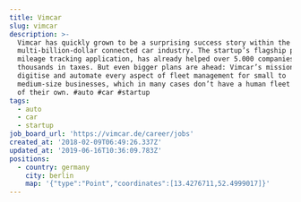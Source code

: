 ```yaml
---
title: Vimcar
slug: vimcar
description: >-
  Vimcar has quickly grown to be a surprising success story within the
  multi-billion-dollar connected car industry. The startup’s flagship product, a
  mileage tracking application, has already helped over 5.000 companies to save
  thousands in taxes. But even bigger plans are ahead: Vimcar’s mission is to
  digitise and automate every aspect of fleet management for small to
  medium-size businesses, which in many cases don’t have a human fleet manager
  of their own. #auto #car #startup
tags:
  - auto
  - car
  - startup
job_board_url: 'https://vimcar.de/career/jobs'
created_at: '2018-02-09T06:49:26.337Z'
updated_at: '2019-06-16T10:36:09.783Z'
positions:
  - country: germany
    city: berlin
    map: '{"type":"Point","coordinates":[13.4276711,52.4999017]}'
---
```

